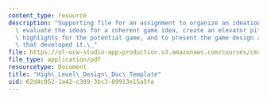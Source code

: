 ```yaml
---
content_type: resource
description: "Supporting file for an assignment to organize an ideation\_session,\
  \ evaluate the ideas for a coherent game idea, create an elevator pitch and design\
  \ highlights for the potential game, and to present the game design and the process\
  \ that developed it.\_"
file: https://ol-ocw-studio-app-production.s3.amazonaws.com/courses/cms-301-introduction-to-game-design-methods-spring-2016/62d4c0521a42c3893bc389913e15a5fa_MITCMS_301S16_HighLevel.pdf
file_type: application/pdf
resourcetype: Document
title: "High\_Level\_Design\_Doc\_Template"
uid: 62d4c052-1a42-c389-3bc3-89913e15a5fa
---
```


